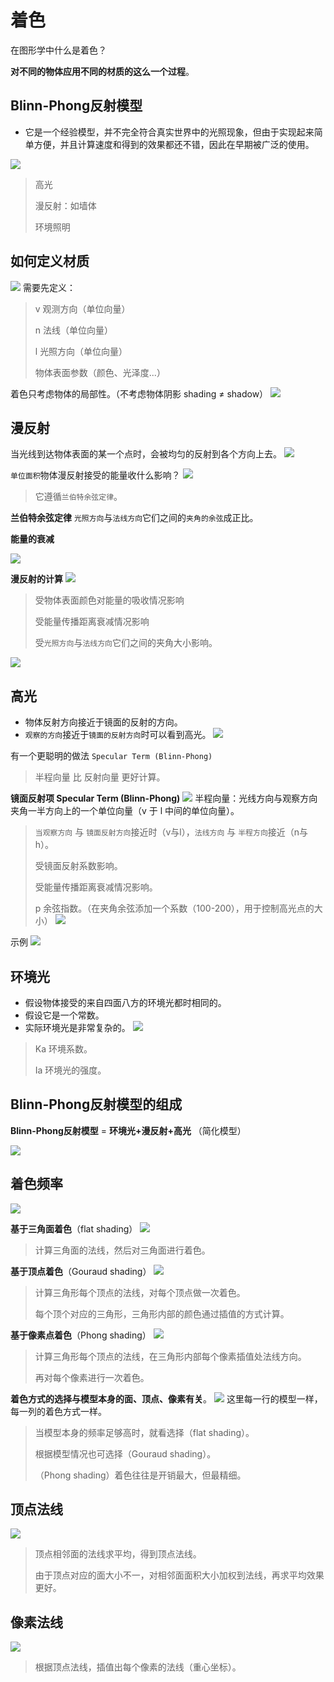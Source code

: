 # 着色

在图形学中什么是着色？

**对不同的物体应用不同的材质的这么一个过程**。

## Blinn-Phong反射模型

- 它是一个经验模型，并不完全符合真实世界中的光照现象，但由于实现起来简单方便，并且计算速度和得到的效果都还不错，因此在早期被广泛的使用。

![](./images/3DVisualization_graphics_4_1.png)
> 高光
>
> 漫反射：如墙体
>
> 环境照明


## 如何定义材质
![](./images/3DVisualization_graphics_4_2.png)
需要先定义：
> v 观测方向（单位向量）
>
> n 法线（单位向量）
>
> l 光照方向（单位向量）
>
> 物体表面参数（颜色、光泽度...）

着色只考虑物体的局部性。（不考虑物体阴影 shading ≠ shadow）
![](./images/3DVisualization_graphics_4_3.png)

## 漫反射
当光线到达物体表面的某一个点时，会被均匀的反射到各个方向上去。
![](./images/3DVisualization_graphics_4_4.png)

`单位面积`物体漫反射接受的能量收什么影响？
![](./images/3DVisualization_graphics_4_5.png)
> 它遵循`兰伯特余弦定律`。

**兰伯特余弦定律**
`光照方向`与`法线方向`它们之间的`夹角的余弦`成正比。

**能量的衰减**

![](./images/3DVisualization_graphics_4_6.png)

**漫反射的计算**
![](./images/3DVisualization_graphics_4_7.png)
> 受物体表面颜色对能量的吸收情况影响
>
> 受能量传播距离衰减情况影响
>
> 受`光照方向`与`法线方向`它们之间的夹角大小影响。

![](./images/3DVisualization_graphics_4_8.png)


## 高光
- 物体反射方向接近于镜面的反射的方向。
- `观察的方向`接近于`镜面的反射方向`时可以看到高光。
![](./images/3DVisualization_graphics_4_9.png)

有一个更聪明的做法 `Specular Term (Blinn-Phong)`
> 半程向量 比 反射向量 更好计算。

**镜面反射项 Specular Term (Blinn-Phong)**
![](./images/3DVisualization_graphics_4_10.png)
半程向量：光线方向与观察方向夹角一半方向上的一个单位向量（v 于 l 中间的单位向量）。
> `当观察方向` 与 `镜面反射方向`接近时（v与l），`法线方向` 与 `半程方向`接近（n与h）。
> 
> 受镜面反射系数影响。
>
> 受能量传播距离衰减情况影响。
>
> p 余弦指数。（在夹角余弦添加一个系数（100-200），用于控制高光点的大小）
> ![](./images/3DVisualization_graphics_4_11.png)

示例
![](./images/3DVisualization_graphics_4_12.png)

## 环境光
- 假设物体接受的来自四面八方的环境光都时相同的。
- 假设它是一个常数。
- 实际环境光是非常复杂的。
![](./images/3DVisualization_graphics_4_13.png)
> Ka 环境系数。
>
> Ia 环境光的强度。


## Blinn-Phong反射模型的组成

**Blinn-Phong反射模型** = **环境光+漫反射+高光** （简化模型）

![](./images/3DVisualization_graphics_4_14.png)


## 着色频率

![](./images/3DVisualization_graphics_4_15.png)

**基于三角面着色**（flat shading）
![](./images/3DVisualization_graphics_4_16.png)
> 计算三角面的法线，然后对三角面进行着色。

**基于顶点着色**（Gouraud shading）
![](./images/3DVisualization_graphics_4_17.png)
> 计算三角形每个顶点的法线，对每个顶点做一次着色。
> 
> 每个顶个对应的三角形，三角形内部的颜色通过插值的方式计算。

**基于像素点着色**（Phong shading）
![](./images/3DVisualization_graphics_4_18.png)
> 计算三角形每个顶点的法线，在三角形内部每个像素插值处法线方向。
>
> 再对每个像素进行一次着色。

**着色方式的选择与模型本身的面、顶点、像素有关**。
![](./images/3DVisualization_graphics_4_19.png)
这里每一行的模型一样，每一列的着色方式一样。
> 当模型本身的频率足够高时，就看选择（flat shading）。
>
> 根据模型情况也可选择（Gouraud shading）。
>
> （Phong shading）着色往往是开销最大，但最精细。

## 顶点法线

![](./images/3DVisualization_graphics_4_20.png)
> 顶点相邻面的法线求平均，得到顶点法线。
>
> 由于顶点对应的面大小不一，对相邻面面积大小加权到法线，再求平均效果更好。

## 像素法线

![](./images/3DVisualization_graphics_4_21.png)
> 根据顶点法线，插值出每个像素的法线（重心坐标）。
